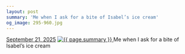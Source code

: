 ```yaml
---
layout: post
summary: 'Me when I ask for a bite of Isabel’s ice cream'
og_image: 295-960.jpg
---
```


<p>
  <time>
    <a href="/295">September 21, 2025</a>
  </time>
  <a href="/295">
    <img src="{{ site.assets_url }}/295-480.jpg" srcset="{{ site.assets_url }}/295-240.jpg 240w, {{ site.assets_url }}/295-480.jpg 480w, {{ site.assets_url }}/295-720.jpg 720w, {{ site.assets_url }}/295-960.jpg 960w" sizes="(min-width: 700px) 50vw, calc(100vw - 2rem)" alt="{{ page.summary }}" />
  </a>
  <span>Me when I ask for a bite of Isabel’s ice cream</span>
</p>
